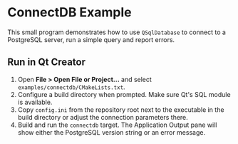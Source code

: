 # ConnectDB Example

This small program demonstrates how to use `QSqlDatabase` to connect to a PostgreSQL server, run a simple query and report errors.

## Run in Qt Creator

1. Open **File > Open File or Project...** and select `examples/connectdb/CMakeLists.txt`.
2. Configure a build directory when prompted. Make sure Qt's SQL module is available.
3. Copy `config.ini` from the repository root next to the executable in the build directory or adjust the connection parameters there.
4. Build and run the `connectdb` target. The Application Output pane will show either the PostgreSQL version string or an error message.
